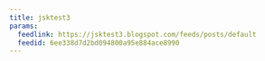 ```yaml
---
title: jsktest3
params:
  feedlink: https://jsktest3.blogspot.com/feeds/posts/default
  feedid: 6ee338d7d2bd094800a95e884ace8990
---
```

